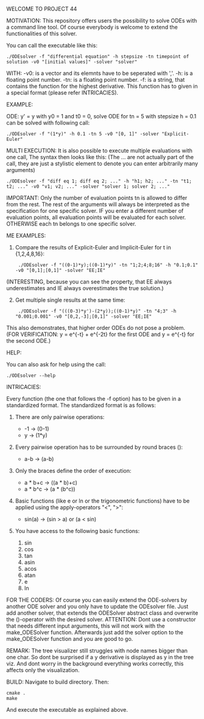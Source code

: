 WELCOME TO PROJECT 44

MOTIVATION:
This repository offers users the possibility to solve ODEs with a command line tool.
Of course everybody is welcome to extend the functionalities of this solver.

You can call the executable like this:

	./ODEsolver -f "differential equation" -h stepsize -tn timepoint of solution -v0 "[initial values]" -solver "solver"
	
	
WITH:
	-v0: 	is a vector and its elemnts have to be seperated with ','.
	-h:	is a floating point number.
	-tn: 	is a floating point number.
	-f:	is a string, that contains the function for the highest derivative.
		This function has to given in a special format (please refer INTRICACIES).
    
    
EXAMPLE: 

ODE: y' = y with y0 = 1 and t0 = 0, solve ODE for tn = 5 with stepsize h = 0.1 can be solved with following call:

	./ODEsolver -f "(1*y)" -h 0.1 -tn 5 -v0 "[0, 1]" -solver "Explicit-Euler"
	 
    
MULTI EXECUTION:
It is also possible to execute multiple evaluations with one call, The syntax then looks like this: (The ... are not actually part of the call, they are just a stylistic element to denote you can enter arbitrarily many arguments)

	./ODEsolver -f "diff eq 1; diff eq 2; ..." -h "h1; h2; ..." -tn "t1; t2; ..." -v0 "v1; v2; ..." -solver "solver 1; solver 2; ..."

IMPORTANT: Only the number of evaluation points tn is allowed to differ from the rest. The rest of the arguments will always be interpreted as the specification for one specific solver. 
IF you enter a different number of evaluation points, all evaluation points will be evaluated for each solver.
OTHERWISE each tn belongs to one specific solver.

ME EXAMPLES:

1. Compare the results of Explicit-Euler and Implicit-Euler for t in {1,2,4,8,16}:

		./ODEsolver -f "((0-1)*y);((0-1)*y)" -tn "1;2;4;8;16" -h "0.1;0.1" -v0 "[0,1];[0,1]" -solver "EE;IE"


(INTERESTING, because you can see the property, that EE always underestimates and IE always overestimates the true solution.)

2. Get multiple single results at the same time:

		./ODEsolver -f "(((0-3)*y')-(2*y));((0-1)*y)" -tn "4;3" -h "0.001;0.001" -v0 "[0,2,-3];[0,1]" -solver "EE;IE"
	

This also demonstrates, that higher order ODEs do not pose a problem.
(FOR VERIFICATION: y = e^{-t} + e^{-2t} for the first ODE and y = e^{-t} for the second ODE.)


HELP:

You can also ask for help using the call:
	
	./ODEsolver --help
	
	
INTRICACIES:

Every function (the one that follows the -f option) has to be given in a standardized format.
The standardized format is as follows:

1. There are only pairwise operations:
	- -1 -> (0-1)
	- y -> (1*y)
	
2. Every pairwise operation has to be surrounded by round braces ():
	- a-b -> (a-b)
	
3. Only the braces define the order of execution:
	- a * b+c -> ((a * b)+c)
	- a * b^c -> (a * (b^c))
	
4. Basic functions (like e or ln or the trigonometric functions) have to be applied using the apply-operators "<", ">":
	- sin(a) -> (sin > a) or (a < sin)
	
5. You have access to the following basic functions:
	1. sin
	2. cos
	3. tan
	4. asin
	5. acos
	6. atan
	7. e
	8. ln


FOR THE CODERS:
Of course you can easily extend the ODE-solvers by another ODE solver and you only have to update the ODEsolver file.
Just add another solver, that extends the ODESolver abstract class and overwrite the ()-operator with the desired solver.
ATTENTION: Dont use a constructor that needs different input arguments, this will not work with the make_ODESolver function.
Afterwards just add the solver option to the make_ODESolver function and you are good to go.
	
	
REMARK: The tree visualizer still struggles with node names bigger than one char. So dont be surprised if a y derivative is displayed as y in the tree viz. And dont worry in the background everything works correctly, this affects only the visualization.

BUILD:
Navigate to build directory. Then:

	cmake .
	make

And execute the executable as explained above.
